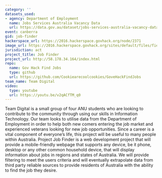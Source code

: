 ```yaml
---
category: ''
datasets_used:
- agency: Department of Employment
  name: Jobs Services Australia Vacancy Data
  url: https://data.gov.au/dataset/jobs-services-australia-vacancy-data/resource/cd69ad9b-428b-46b2-9edc-368fdd4daea6
event: canberra
gid: job-finder
hackerspace_url: https://2016.hackerspace.govhack.org/node/2371
image_url: https://2016.hackerspace.govhack.org/sites/default/files/field/image/13871699_1124566064282224_750219914_n_0.jpg
jurisdiction: act
project_title: Job Finder
project_url: http://58.178.34.164/index.html
repo:
  name: Gov Hack Find Jobs
  type: github
  url: https://github.com/Cookiearecoolcookies/GoveHackFindJobs
team_name: Team Digital
video:
  type: youtube
  url: https://youtu.be/v2qACfTM_q0
---
```


Team Digital is a small group of four ANU students who are looking to contribute to the community through using our skills in Information Technology. Our team looks to utilise data from the Department of Employment in order to help both new comers entering the job market and experienced veterans looking for new job opportunities. Since a career is a vital component of everyone’s life, this project will be useful to many people within Australia.
Project Job Finder is a web development project that will provide a mobile-friendly webpage that supports any device, be it phone, desktop or any other common household device, that will display information about jobs in regions and states of Australia. We will provide filtering to meet the users criteria and will eventually extrapolate data from third party reliable sources to provide residents of Australia with the ability to find the job they desire.